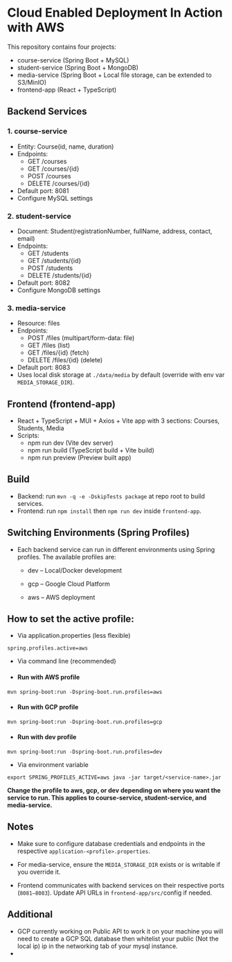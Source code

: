 # Cloud Enabled Deployment In Action with AWS

This repository contains four projects:

- course-service (Spring Boot + MySQL)
- student-service (Spring Boot + MongoDB)
- media-service (Spring Boot + Local file storage, can be extended to S3/MinIO)
- frontend-app (React + TypeScript)

## Backend Services

### 1. course-service
- Entity: Course(id, name, duration)
- Endpoints:
  - GET /courses
  - GET /courses/{id}
  - POST /courses
  - DELETE /courses/{id}
- Default port: 8081
- Configure MySQL settings

### 2. student-service
- Document: Student(registrationNumber, fullName, address, contact, email)
- Endpoints:
  - GET /students
  - GET /students/{id}
  - POST /students
  - DELETE /students/{id}
- Default port: 8082
- Configure MongoDB settings

### 3. media-service
- Resource: files
- Endpoints:
  - POST /files (multipart/form-data: file)
  - GET /files (list)
  - GET /files/{id} (fetch)
  - DELETE /files/{id} (delete)
- Default port: 8083
- Uses local disk storage at `./data/media` by default (override with env var `MEDIA_STORAGE_DIR`).

## Frontend (frontend-app)
- React + TypeScript + MUI + Axios + Vite app with 3 sections: Courses, Students, Media
- Scripts:
  - npm run dev (Vite dev server)
  - npm run build (TypeScript build + Vite build)
  - npm run preview (Preview built app)

## Build

- Backend: run `mvn -q -e -DskipTests package` at repo root to build services.
- Frontend: run `npm install` then `npm run dev` inside `frontend-app`.

## Switching Environments (Spring Profiles)

- Each backend service can run in different environments using Spring profiles. The available profiles are:

  - dev – Local/Docker development

  - gcp – Google Cloud Platform

  - aws – AWS deployment

## How to set the active profile:

- Via application.properties (less flexible)

`spring.profiles.active=aws`


- Via command line (recommended)

- #### Run with AWS profile
`mvn spring-boot:run -Dspring-boot.run.profiles=aws`

- #### Run with GCP profile
`mvn spring-boot:run -Dspring-boot.run.profiles=gcp`

- #### Run with dev profile
`mvn spring-boot:run -Dspring-boot.run.profiles=dev`


- Via environment variable

`export SPRING_PROFILES_ACTIVE=aws
java -jar target/<service-name>.jar`


**Change the profile to aws, gcp, or dev depending on where you want the service to run. This applies to course-service, student-service, and media-service.**

## **Notes**

- Make sure to configure database credentials and endpoints in the respective `application-<profile>.properties`.

- For media-service, ensure the `MEDIA_STORAGE_DIR` exists or is writable if you override it.

- Frontend communicates with backend services on their respective ports (`8081–8083`). Update API URLs in `frontend-app/src/`config if needed.

## Additional

- GCP currently working on Public API to work it on your machine you will need to create a GCP SQL database then whitelist your public (Not the local ip) ip in the networking tab of your mysql instance.
- 